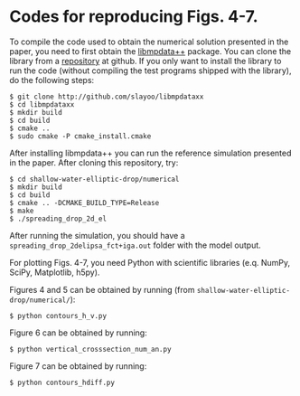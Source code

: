Codes for reproducing Figs. 4-7.
================================

To compile the code used to obtain the numerical solution presented in the paper,
you need to first obtain the [libmpdata++](http://libmpdataxx.igf.fuw.edu.pl/) package. 
You can clone the library from a [repository](https://github.com/igfuw/libmpdataxx) at github.
If you only want to install the library to run the code (without compiling
the test programs shipped with the library), do the following steps:

    $ git clone http://github.com/slayoo/libmpdataxx
    $ cd libmpdataxx
    $ mkdir build
    $ cd build
    $ cmake ..
    $ sudo cmake -P cmake_install.cmake

After installing libmpdata++ you can run the reference simulation
presented in the paper. After cloning this repository, try:

    $ cd shallow-water-elliptic-drop/numerical
    $ mkdir build
    $ cd build
    $ cmake .. -DCMAKE_BUILD_TYPE=Release
    $ make
    $ ./spreading_drop_2d_el

After running the simulation, you should have a ``spreading_drop_2delipsa_fct+iga.out``
folder with the model output.

For plotting Figs. 4-7, you need Python with scientific libraries 
(e.q. NumPy, SciPy, Matplotlib, h5py). 

Figures 4 and 5 can be obtained by running (from ``shallow-water-elliptic-drop/numerical/``):

    $ python contours_h_v.py

Figure 6 can be obtained by running:

    $ python vertical_crosssection_num_an.py

Figure 7 can be obtained by running:

    $ python contours_hdiff.py

 
 
